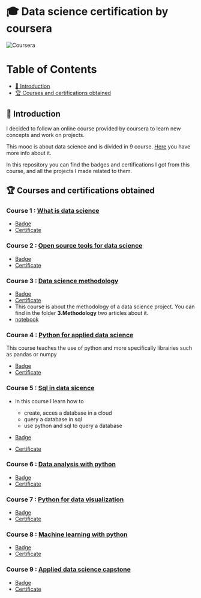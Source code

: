 # 🎓 Data science certification by coursera

![Coursera](https://www.imt.fr/wp-content/uploads/2015/09/201509_logo-Coursera.jpg)

Table of Contents
=================

  * [ 🐣 Introduction](#-introduction)
  * [ 🏆 Courses and certifications obtained](#-courses-and-certifications-obtained)

## 🐣 Introduction

I decided to follow an online course provided by coursera to learn new concepts and work on projects.

This mooc is about data science and is divided in 9 course. [Here](https://www.coursera.org/professional-certificates/ibm-data-science#courses) you have more info about it. 


In this repository you can find the badges and certifications I got from this course, and all the projects I made related to them.



## 🏆 Courses and certifications obtained

### Course 1 : [What is data science](https://www.coursera.org/learn/what-is-datascience?specialization=ibm-data-science)

* [Badge](https://www.youracclaim.com/org/ibm/badge/data-science-orientation)
* [Certificate](https://www.coursera.org/account/accomplishments/certificate/FEWGWQCPBH85)

### Course 2 : [Open source tools for data science](https://www.coursera.org/learn/open-source-tools-for-data-science?specialization=ibm-data-science)

* [Badge](https://www.youracclaim.com/org/ibm/badge/open-source-tools-for-data-science)
* [Certificate](https://www.coursera.org/account/accomplishments/records/P866TJNZJ38A)

### Course 3 : [Data science methodology](https://www.coursera.org/learn/data-science-methodology?specialization=ibm-data-science)

* [Badge](https://www.youracclaim.com/org/ibm/badge/data-science-methodology)
* [Certificate](https://www.coursera.org/account/accomplishments/records/WUHQRQWVLXBG)
* This course is about the methodology of a data science project. You can find in the folder **3.Methodology** two articles about it.
* [notebook](https://eu-de.dataplatform.cloud.ibm.com/analytics/notebooks/v2/708ea9ce-6e02-4a8f-bacd-f18ad95ceafb/view?access_token=fe5c16088e80857d162919b5de19b7c49438880a4bbcad03c65ba67fc95c69b8)

### Course 4 : [Python for applied data science](https://www.coursera.org/learn/python-for-applied-data-science-ai?specialization=ibm-data-science)

This course teaches the use of python and more specifically librairies such as pandas or numpy

* [Badge](https://www.youracclaim.com/org/ibm/badge/python-for-data-science-and-ai)
* [Certificate](https://www.coursera.org/account/accomplishments/records/WW542U8XL2ZB)

### Course 5 : [Sql in data sicence](https://www.coursera.org/learn/sql-data-science)
  
* In this course I learn how to
  * create, acces a database in a cloud
  * query a database in sql
  * use python and sql to query a database

* [Badge](https://www.youracclaim.com/org/ibm/badge/databases-and-sql-for-data-science)
* [Certificate](https://www.coursera.org/account/accomplishments/records/GXJJTU3JQ68J)

### Course 6 : [Data analysis with python](https://www.coursera.org/learn/data-analysis-with-python)

* [Badge]()
* [Certificate]()

### Course 7 : [Python for data visualization](https://www.coursera.org/learn/python-for-data-visualization)

* [Badge]()
* [Certificate]()

### Course 8 : [Machine learning with python](https://www.coursera.org/learn/machine-learning-with-python)

* [Badge]()
* [Certificate]()

### Course 9 : [Applied data science capstone](https://www.coursera.org/learn/applied-data-science-capstone)
* [Badge]()
* [Certificate]()